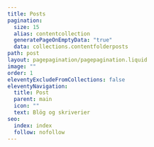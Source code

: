 ```yaml
---
title: Posts
pagination:
  size: 15
  alias: contentcollection
  generatePageOnEmptyData: "true"
  data: collections.contentfolderposts
path: post
layout: pagepagination/pagepagination.liquid
image: ""
order: 1
eleventyExcludeFromCollections: false
eleventyNavigation:
  title: Post
  parent: main
  icon: ""
  text: Blög og skriverier
seo:
  index: index
  follow: nofollow
---
```

